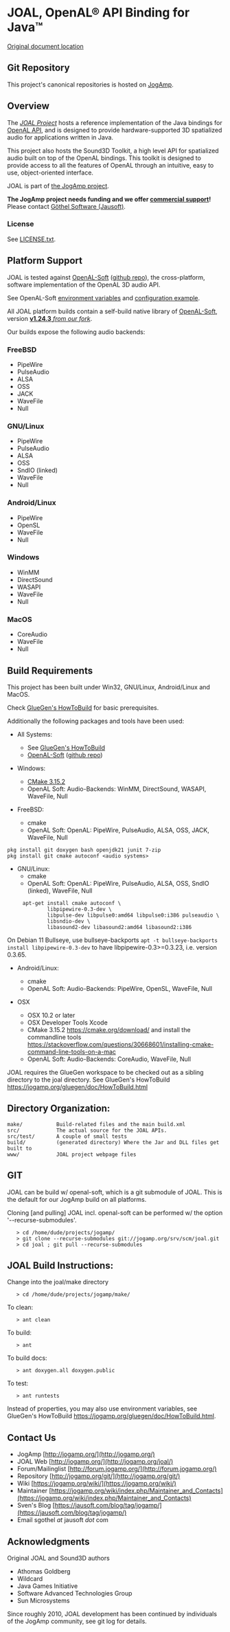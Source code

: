 # JOAL, OpenAL® API Binding for Java™

[Original document location](https://jogamp.org/cgit/joal.git/about/)

## Git Repository
This project's canonical repositories is hosted on [JogAmp](https://jogamp.org/cgit/joal.git/).

## Overview
The [*JOAL Project*](https://jogamp.org/joal/www/) hosts a reference implementation of the
Java bindings for [OpenAL API](http://www.openal.org/), and is designed to provide
hardware-supported 3D spatialized audio for applications written in Java.

This project also hosts the Sound3D Toolkit, a high level
API for spatialized audio built on top of the OpenAL bindings.
This toolkit is designed to provide access to all the features
of OpenAL through an intuitive, easy to use, object-oriented interface.

JOAL is part of [the JogAmp project](https://jogamp.org).

**The JogAmp project needs funding and we offer [commercial support](https://jogamp.org/wiki/index.php?title=Maintainer_and_Contacts#Commercial_Support)!**<br/>
Please contact [Göthel Software (Jausoft)](https://jausoft.com/).

### License
See [LICENSE.txt](LICENSE.txt).

## Platform Support
JOAL is tested against [OpenAL-Soft](https://openal-soft.org/) ([github repo](https://github.com/kcat/openal-soft/)),
the cross-platform, software implementation of the OpenAL 3D audio API.

See OpenAL-Soft [environment variables](https://github.com/kcat/openal-soft/blob/master/docs/env-vars.txt)
and [configuration example](https://github.com/kcat/openal-soft/blob/master/alsoftrc.sample).

All JOAL platform builds contain a self-build native library of [OpenAL-Soft](https://openal-soft.org/),
version [**v1.24.3** *from our fork*](https://jogamp.org/cgit/openal-soft.git/).

Our builds expose the following audio backends:

### FreeBSD
- PipeWire
- PulseAudio
- ALSA
- OSS
- JACK
- WaveFile
- Null

### GNU/Linux
- PipeWire
- PulseAudio
- ALSA
- OSS
- SndIO (linked)
- WaveFile
- Null

### Android/Linux
- PipeWire
- OpenSL
- WaveFile
- Null

### Windows
- WinMM
- DirectSound
- WASAPI
- WaveFile
- Null

### MacOS
- CoreAudio
- WaveFile
- Null

## Build Requirements
This project has been built under Win32, GNU/Linux, Android/Linux and MacOS. 

Check [GlueGen's HowToBuild](https://jogamp.org/gluegen/doc/HowToBuild.html)
for basic prerequisites.

Additionally the following packages and tools have been used:

* All Systems:
  - See [GlueGen's HowToBuild](https://jogamp.org/gluegen/doc/HowToBuild.html)
  - [OpenAL-Soft](https://openal-soft.org/) ([github repo](https://github.com/kcat/openal-soft/))

* Windows:
  - [CMake 3.15.2](https://cmake.org/download/)
  - OpenAL Soft: Audio-Backends: WinMM, DirectSound, WASAPI, WaveFile, Null

* FreeBSD:
  - cmake
  - OpenAL Soft: OpenAL: PipeWire, PulseAudio, ALSA, OSS, JACK, WaveFile, Null
```
pkg install git doxygen bash openjdk21 junit 7-zip
pkg install git cmake autoconf <audio systems>
```

* GNU/Linux:
  - cmake
  - OpenAL Soft: OpenAL: PipeWire, PulseAudio, ALSA, OSS, SndIO (linked), WaveFile, Null
```
     apt-get install cmake autoconf \
             libpipewire-0.3-dev \
             libpulse-dev libpulse0:amd64 libpulse0:i386 pulseaudio \
             libsndio-dev \
             libasound2-dev libasound2:amd64 libasound2:i386
```
 On Debian 11 Bullseye, use bullseye-backports `apt -t bullseye-backports install libpipewire-0.3-dev`
 to have libpipewire-0.3>=0.3.23, i.e. version 0.3.65.

* Android/Linux:
  - cmake
  - OpenAL Soft: Audio-Backends: PipeWire, OpenSL, WaveFile, Null

* OSX
  - OSX 10.2 or later
  - OSX Developer Tools Xcode
  - CMake 3.15.2 <https://cmake.org/download/> 
    and install the commandline tools <https://stackoverflow.com/questions/30668601/installing-cmake-command-line-tools-on-a-mac>
  - OpenAL Soft: Audio-Backends: CoreAudio, WaveFile, Null

JOAL requires the GlueGen workspace to be checked out as a sibling
directory to the joal directory. 
See GlueGen's HowToBuild <https://jogamp.org/gluegen/doc/HowToBuild.html>

## Directory Organization:
```
make/           Build-related files and the main build.xml
src/            The actual source for the JOAL APIs.
src/test/       A couple of small tests
build/          (generated directory) Where the Jar and DLL files get built to
www/            JOAL project webpage files
```

## GIT
JOAL can be build w/ openal-soft, which is a git submodule of JOAL.
This is the default for our JogAmp build on all platforms.

Cloning [and pulling] JOAL incl. openal-soft 
can be performed w/ the option '--recurse-submodules'.
```
   > cd /home/dude/projects/jogamp/
   > git clone --recurse-submodules git://jogamp.org/srv/scm/joal.git
   > cd joal ; git pull --recurse-submodules
```
 
## JOAL Build Instructions:
Change into the joal/make directory
```
   > cd /home/dude/projects/jogamp/make/
```

To clean: 
```
   > ant clean
```

To build:
```
   > ant
```

To build docs:
```
   > ant doxygen.all doxygen.public
```

To test:
```
   > ant runtests
```

Instead of properties, you may also use environment variables, 
see GlueGen's HowToBuild <https://jogamp.org/gluegen/doc/HowToBuild.html>.

## Contact Us
- JogAmp             [http://jogamp.org/](http://jogamp.org/)
- JOAL Web           [http://jogamp.org/](http://jogamp.org/joal/)
- Forum/Mailinglist  [http://forum.jogamp.org/](http://forum.jogamp.org/)
- Repository         [http://jogamp.org/git/](http://jogamp.org/git/)
- Wiki               [https://jogamp.org/wiki/](https://jogamp.org/wiki/)
- Maintainer         [https://jogamp.org/wiki/index.php/Maintainer_and_Contacts](https://jogamp.org/wiki/index.php/Maintainer_and_Contacts)
- Sven's Blog        [https://jausoft.com/blog/tag/jogamp/](https://jausoft.com/blog/tag/jogamp/)
- Email              sgothel _at_ jausoft _dot_ com

## Acknowledgments
Original JOAL and Sound3D authors

- Athomas Goldberg
- Wildcard
- Java Games Initiative
- Software Advanced Technologies Group
- Sun Microsystems

Since roughly 2010, JOAL development has been continued
by individuals of the JogAmp community, see git log for details.

